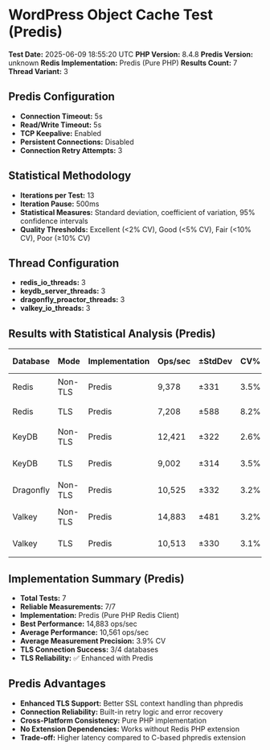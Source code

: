 # WordPress Object Cache Test (Predis)

**Test Date:** 2025-06-09 18:55:20 UTC
**PHP Version:** 8.4.8
**Predis Version:** unknown
**Redis Implementation:** Predis (Pure PHP)
**Results Count:** 7
**Thread Variant:** 3

## Predis Configuration

- **Connection Timeout:** 5s
- **Read/Write Timeout:** 5s
- **TCP Keepalive:** Enabled
- **Persistent Connections:** Disabled
- **Connection Retry Attempts:** 3

## Statistical Methodology

- **Iterations per Test:** 13
- **Iteration Pause:** 500ms
- **Statistical Measures:** Standard deviation, coefficient of variation, 95% confidence intervals
- **Quality Thresholds:** Excellent (<2% CV), Good (<5% CV), Fair (<10% CV), Poor (≥10% CV)

## Thread Configuration

- **redis_io_threads:** 3
- **keydb_server_threads:** 3
- **dragonfly_proactor_threads:** 3
- **valkey_io_threads:** 3

## Results with Statistical Analysis (Predis)

| Database | Mode | Implementation | Ops/sec | ±StdDev | CV% | Quality | Latency(ms) | ±StdDev | P95 Lat | P99 Lat | 95% CI | Iterations |
| --- | --- | --- | --- | --- | --- | --- | --- | --- | --- | --- | --- | --- | 
| Redis | Non-TLS | Predis | 9,378 | ±331 | 3.5% | 🟡 good | 0.106 | ±0.004 | 0.151 | 0.218 | 9,195-9,562 | 13 |
| Redis | TLS | Predis | 7,208 | ±588 | 8.2% | 🟠 fair | 0.139 | ±0.012 | 0.197 | 0.294 | 6,882-7,534 | 13 |
| KeyDB | Non-TLS | Predis | 12,421 | ±322 | 2.6% | 🟡 good | 0.080 | ±0.002 | 0.125 | 0.148 | 12,243-12,600 | 13 |
| KeyDB | TLS | Predis | 9,002 | ±314 | 3.5% | 🟡 good | 0.111 | ±0.004 | 0.160 | 0.227 | 8,828-9,177 | 13 |
| Dragonfly | Non-TLS | Predis | 10,525 | ±332 | 3.2% | 🟡 good | 0.095 | ±0.003 | 0.146 | 0.176 | 10,340-10,709 | 13 |
| Valkey | Non-TLS | Predis | 14,883 | ±481 | 3.2% | 🟡 good | 0.067 | ±0.002 | 0.109 | 0.128 | 14,616-15,150 | 13 |
| Valkey | TLS | Predis | 10,513 | ±330 | 3.1% | 🟡 good | 0.095 | ±0.003 | 0.144 | 0.173 | 10,330-10,696 | 13 |

## Implementation Summary (Predis)

- **Total Tests:** 7
- **Reliable Measurements:** 7/7
- **Implementation:** Predis (Pure PHP Redis Client)
- **Best Performance:** 14,883 ops/sec
- **Average Performance:** 10,561 ops/sec
- **Average Measurement Precision:** 3.9% CV
- **TLS Connection Success:** 3/4 databases
- **TLS Reliability:** ✅ Enhanced with Predis

## Predis Advantages

- **Enhanced TLS Support:** Better SSL context handling than phpredis
- **Connection Reliability:** Built-in retry logic and error recovery
- **Cross-Platform Consistency:** Pure PHP implementation
- **No Extension Dependencies:** Works without Redis PHP extension
- **Trade-off:** Higher latency compared to C-based phpredis extension
